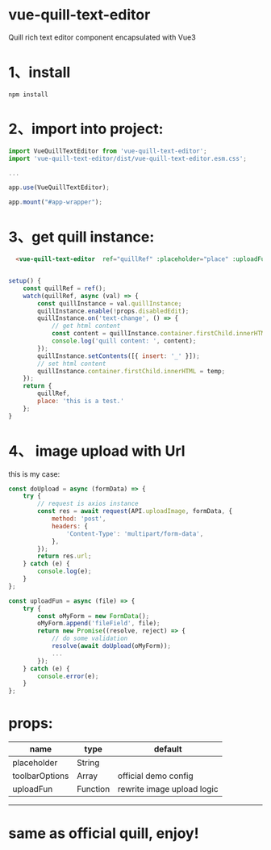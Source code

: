 # vue-quill-text-editor
Quill rich text editor component encapsulated with Vue3


# 1、install

    npm install

# 2、import into project:

```javascript
import VueQuillTextEditor from 'vue-quill-text-editor';
import 'vue-quill-text-editor/dist/vue-quill-text-editor.esm.css';

...

app.use(VueQuillTextEditor);

app.mount("#app-wrapper");

```
# 3、get quill instance:

```html
  <vue-quill-text-editor  ref="quillRef" :placeholder="place" :uploadFun="uploadFun" />
```

```javascript

setup() {
    const quillRef = ref();
    watch(quillRef, async (val) => {
        const quillInstance = val.quillInstance;
        quillInstance.enable(!props.disabledEdit);
        quillInstance.on('text-change', () => {
            // get html content
            const content = quillInstance.container.firstChild.innerHTML;
            console.log('quill content: ', content);
        });
        quillInstance.setContents([{ insert: '_' }]);
        // set html content
        quillInstance.container.firstChild.innerHTML = temp;
    });
    return {
        quillRef,
        place: 'this is a test.'
    };
}

```

# 4、 image upload with Url 

this is my case: 

```javascript
const doUpload = async (formData) => {
    try {
        // request is axios instance
        const res = await request(API.uploadImage, formData, {
            method: 'post',
            headers: {
                'Content-Type': 'multipart/form-data',
            },
        });
        return res.url;
    } catch (e) {
        console.log(e);
    }
};

const uploadFun = async (file) => {
    try {
        const oMyForm = new FormData();
        oMyForm.append('fileField', file);
        return new Promise((resolve, reject) => {
            // do some validation
            resolve(await doUpload(oMyForm));
            ...
        });
    } catch (e) {
        console.error(e);
    }
};
```

# props:

|name|type|default|
|---|---|---|
|placeholder|String||
|toolbarOptions|Array|official demo config|
|uploadFun|Function| rewrite image upload logic
---


# same as official quill, enjoy!
